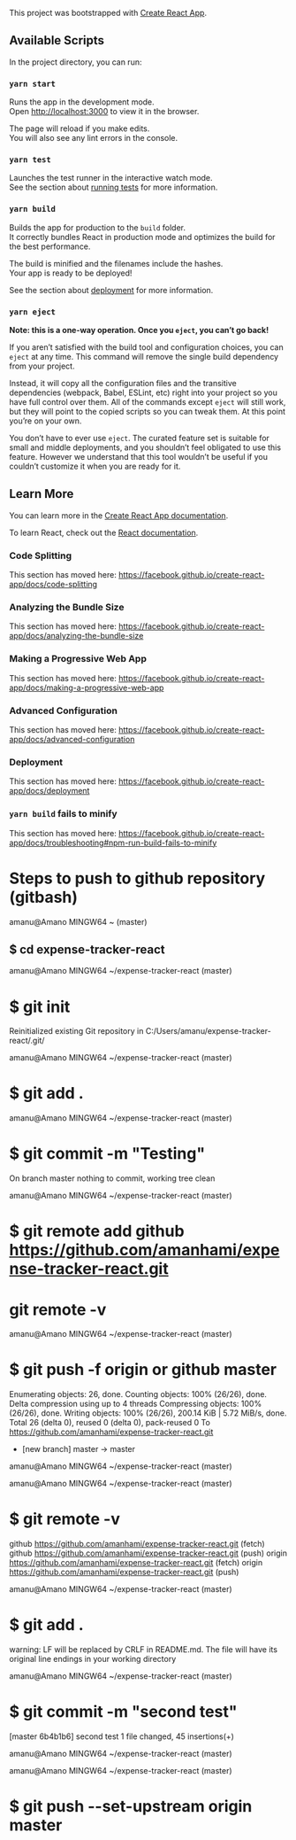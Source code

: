 This project was bootstrapped with [Create React App](https://github.com/facebook/create-react-app).

## Available Scripts

In the project directory, you can run:

### `yarn start`

Runs the app in the development mode.<br />
Open [http://localhost:3000](http://localhost:3000) to view it in the browser.

The page will reload if you make edits.<br />
You will also see any lint errors in the console.

### `yarn test`

Launches the test runner in the interactive watch mode.<br />
See the section about [running tests](https://facebook.github.io/create-react-app/docs/running-tests) for more information.

### `yarn build`

Builds the app for production to the `build` folder.<br />
It correctly bundles React in production mode and optimizes the build for the best performance.

The build is minified and the filenames include the hashes.<br />
Your app is ready to be deployed!

See the section about [deployment](https://facebook.github.io/create-react-app/docs/deployment) for more information.

### `yarn eject`

**Note: this is a one-way operation. Once you `eject`, you can’t go back!**

If you aren’t satisfied with the build tool and configuration choices, you can `eject` at any time. This command will remove the single build dependency from your project.

Instead, it will copy all the configuration files and the transitive dependencies (webpack, Babel, ESLint, etc) right into your project so you have full control over them. All of the commands except `eject` will still work, but they will point to the copied scripts so you can tweak them. At this point you’re on your own.

You don’t have to ever use `eject`. The curated feature set is suitable for small and middle deployments, and you shouldn’t feel obligated to use this feature. However we understand that this tool wouldn’t be useful if you couldn’t customize it when you are ready for it.

## Learn More

You can learn more in the [Create React App documentation](https://facebook.github.io/create-react-app/docs/getting-started).

To learn React, check out the [React documentation](https://reactjs.org/).

### Code Splitting

This section has moved here: https://facebook.github.io/create-react-app/docs/code-splitting

### Analyzing the Bundle Size

This section has moved here: https://facebook.github.io/create-react-app/docs/analyzing-the-bundle-size

### Making a Progressive Web App

This section has moved here: https://facebook.github.io/create-react-app/docs/making-a-progressive-web-app

### Advanced Configuration

This section has moved here: https://facebook.github.io/create-react-app/docs/advanced-configuration

### Deployment

This section has moved here: https://facebook.github.io/create-react-app/docs/deployment

### `yarn build` fails to minify

This section has moved here: https://facebook.github.io/create-react-app/docs/troubleshooting#npm-run-build-fails-to-minify

# Steps to push to github repository (gitbash)

amanu@Amano MINGW64 ~ (master)

## \$ cd expense-tracker-react

amanu@Amano MINGW64 ~/expense-tracker-react (master)

# \$ git init

Reinitialized existing Git repository in C:/Users/amanu/expense-tracker-react/.git/

amanu@Amano MINGW64 ~/expense-tracker-react (master)

# \$ git add .

amanu@Amano MINGW64 ~/expense-tracker-react (master)

# \$ git commit -m "Testing"

On branch master
nothing to commit, working tree clean

amanu@Amano MINGW64 ~/expense-tracker-react (master)

# \$ git remote add github https://github.com/amanhami/expense-tracker-react.git

# git remote -v

amanu@Amano MINGW64 ~/expense-tracker-react (master)

# \$ git push -f origin or github master

Enumerating objects: 26, done.
Counting objects: 100% (26/26), done.
Delta compression using up to 4 threads
Compressing objects: 100% (26/26), done.
Writing objects: 100% (26/26), 200.14 KiB | 5.72 MiB/s, done.
Total 26 (delta 0), reused 0 (delta 0), pack-reused 0
To https://github.com/amanhami/expense-tracker-react.git

- [new branch] master -> master

amanu@Amano MINGW64 ~/expense-tracker-react (master)

amanu@Amano MINGW64 ~/expense-tracker-react (master)
# $ git remote -v
github  https://github.com/amanhami/expense-tracker-react.git (fetch)
github  https://github.com/amanhami/expense-tracker-react.git (push)
origin  https://github.com/amanhami/expense-tracker-react.git (fetch)
origin  https://github.com/amanhami/expense-tracker-react.git (push)

amanu@Amano MINGW64 ~/expense-tracker-react (master)
# $ git add .
warning: LF will be replaced by CRLF in README.md.
The file will have its original line endings in your working directory

amanu@Amano MINGW64 ~/expense-tracker-react (master)
# $ git commit -m "second test"
[master 6b4b1b6] second test
 1 file changed, 45 insertions(+)

amanu@Amano MINGW64 ~/expense-tracker-react (master)



amanu@Amano MINGW64 ~/expense-tracker-react (master)
# $ git push --set-upstream origin master


